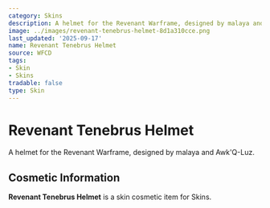 ```yaml
---
category: Skins
description: A helmet for the Revenant Warframe, designed by malaya and Awk'Q-Luz.
image: ../images/revenant-tenebrus-helmet-8d1a310cce.png
last_updated: '2025-09-17'
name: Revenant Tenebrus Helmet
source: WFCD
tags:
- Skin
- Skins
tradable: false
type: Skin
---
```


# Revenant Tenebrus Helmet

A helmet for the Revenant Warframe, designed by malaya and Awk'Q-Luz.

## Cosmetic Information

**Revenant Tenebrus Helmet** is a skin cosmetic item for Skins.

